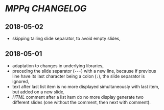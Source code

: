 # *MPPq* *CHANGELOG*

## 2018-05-02

- skipping tailing slide separator, to avoid empty slides,

## 2018-05-01

- adaptation to changes in underlying libraries,
- preceding the slide separator (`---`) with a new line, because if previous line have its last character being a colon (`:`), the slide separator is ignored,
- text after last list item is no more displayed simultaneously with last item, but added on a new slide,
- *HTML* comment after a list item do no more display generate two different slides (one without the comment, then next with comment).


